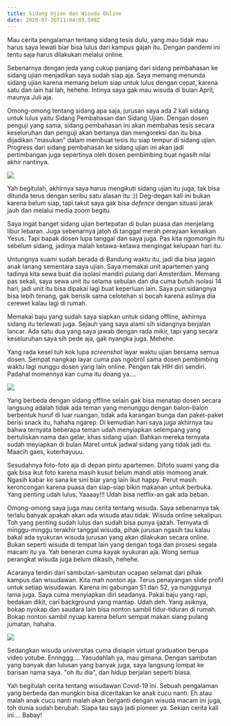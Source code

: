 ```yaml
---
title: Sidang Ujian dan Wisuda Online
date: 2020-07-26T11:04:03.599Z
---
```

Mau cerita pengalaman tentang sidang tesis dulu, yang mau tidak mau harus saya lewati biar bisa lulus dari kampus gajah itu. Dengan pandemi ini tentu saja harus dilakukan melalui online. 

Sebenarnya dengan jeda yang cukup panjang dari sidang pembahasan ke sidang ujian menjadikan saya sudah siap aja. Saya memang menunda sidang ujian karena memang belum siap untuk lulus dengan cepat, karena satu dan lain hal lah, hehehe. Intinya saya gak mau wisuda di bulan April, maunya Juli aja. 

Omong-omong tentang sidang apa saja, jurusan saya ada 2 kali sidang untuk lulus yaitu Sidang Pembahasan dan Sidang Ujian. Dengan dosen penguji yang sama, sidang pembahasan ini akan membahas tesis secara keseluruhan dan penguji akan bertanya dan mengoreksi dan itu bisa dijadikan "masukan" dalam membuat tesis itu siap tempur di sidang ujian. Progress dari sidang pembahasan ke sidang ujian ini akan jadi pertimbangan juga sepertinya oleh dosen pembimbing buat ngasih nilai akhir nantinya.

![](/img/uploads/photo_2020-08-07-12.21.06.jpeg)

Yah begitulah, akhirnya saya harus mengikuti sidang ujian itu juga, tak bisa ditunda terus dengan seribu satu alasan itu :)) Deg-degan kali ini bukan karena belum siap, tapi takut saya gak bisa *defence* dengan situasi jarak jauh dan melalui media zoom begitu. 

Saya ingat banget sidang ujian bertepatan di bulan puasa dan menjelang libur lebaran. Juga sebenarnya jatoh di tanggal merah perayaan kenaikan Yesus. Tapi bapak dosen lupa tanggal dan saya juga. Pas kita ngomongin itu sebelum sidang, jadinya malah ketawa-ketawa mengingat kelupaan hari itu.

Untungnya suami sudah berada di Bandung waktu itu, jadi dia bisa jagain anak lanang sementara saya ujian. Saya memakai unit apartemen yang tadinya kita sewa buat dia isolasi mandiri pulang dari Amsterdam. Memang pas sekali, saya sewa unit itu selama sebulan dan dia cuma butuh isolasi 14 hari, jadi unit itu bisa dipakai lagi buat keperluan lain. Saya pun sidangnya bisa lebih tenang, gak berisik sama celotehan si bocah karena aslinya dia cerewet kalau lagi di rumah. 

Memakai baju yang sudah saya siapkan untuk sidang offline, akhirnya sidang itu terlewati juga. Sejauh yang saya alami sih sidangnya berjalan lancar. Ada satu dua yang saya jawab dengan rada mikir, tapi yang secara keseluruhan saya sih pede aja, gak nyangka juga. Mehehe. 

Yang rada kesel tuh kok lupa *screenshot* layar waktu ujian bersama semua dosen. Sempat nangkap layar cuma pas ngobrol sama dosen pembimbing waktu lagi nunggu dosen yang lain online. Pengen tak HIH diri sendiri. Padahal momennya kan cuma itu doang ya.... 

![](/img/uploads/screen-shot-2020-05-21-at-13.10.42.png)

Yang berbeda dengan sidang offline selain gak bisa menatap dosen secara langsung adalah tidak ada teman yang menunggu dengan balon-balon berbentuk huruf di luar ruangan, tidak ada karangan bunga dan paket-paket berisi snack itu, hahaha ngarep. Di kemudian hari saya juga akhirnya tau bahwa ternyata beberapa teman udah menyiapkan selempang yang bertuliskan nama dan gelar, khas sidang ujian. Bahkan mereka ternyata sudah meyiapkan di bulan Maret untuk jadwal sidang yang tidak jadi itu. Maacih gaes, kuterhayuuu. 

Sesudahnya foto-foto aja di depan pintu apartemen. Difoto suami yang dia gak bisa ikut foto karena masih kusut belum mandi abis momong anak. Ngasih kabar ke sana ke sini biar yang lain ikut happy. Perut masih keroncongan karena puasa dan siap-siap bikin makanan untuk berbuka. Yang penting udah lulus, Yaaaay!!! Udah bisa netflix-an gak ada beban. 

Omong-omong saya juga mau cerita tentang wisuda. Saya sebenarnya tak terlalu banyak apakah akan ada wisuda atau tidak. Wisuda online sekalipun. Toh yang penting sudah lulus dan sudah bisa punya ijazah. Ternyata di minggu-minggu terakhir tanggal wisuda, pihak jurusan ngasih tau kalau bakal ada syukuran wisuda jurusan yang akan dilakukan secara online. Bukan seperti wisuda di tempat lain yang dengan toga dan prosesi segala macam itu ya. Yah beneran cuma kayak syukuran aja. Wong semua perangkat wisuda juga belum dikasih, hehehe.

Acaranya terdiri dari sambutan-sambutan ucapan selamat dari pihak kampus dan wisudawan. Kita mah nonton aja. Terus penayangan slide profil untuk setiap wisudawan. Karena ini gabungan S1 dan S2, ya nunggunya lama juga. Saya cuma menyiapkan diri seadanya. Pakai baju yang rapi, bedakan dikit, cari background yang mantap. Udah deh. Yang asiknya, bokap nyokap dan saudara lain bisa nonton sambil tidur-tiduran di rumah. Bokap nonton sambil nyuap karena belum sempat makan siang pulang jumatan, hahaha. 

![](/img/uploads/photo_2020-08-07-11.29.43.jpeg)

Sedangkan wisuda universitas cuma disiapin virtual graduation berupa video yotube. Ennnggg.... Yasudahlah ya, mau gimana. Dengan sambutan yang banyak dan lulusan yang banyak juga, saya langsung lompat ke barisan nama saya. "oh itu dia", dan hidup berjalan seperti biasa. 

Yah begitulah cerita tentang wisudawan Covid-19 ini. Sebuah pengalaman yang berbeda dan mungkin bisa diceritakan ke anak cucu nanti. Eh atau malah anak cucu nanti malah akan berganti dengan wisuda macam ini juga, toh dunia sudah berubah. Siapa tau saya jadi pioneer ya. Sekian cerita kali ini.... Babay!